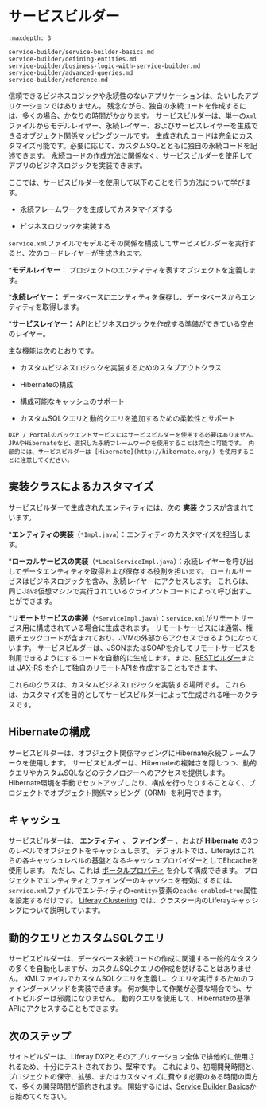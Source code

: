 # サービスビルダー

```{toctree}
:maxdepth: 3

service-builder/service-builder-basics.md
service-builder/defining-entities.md
service-builder/business-logic-with-service-builder.md
service-builder/advanced-queries.md
service-builder/reference.md
```

信頼できるビジネスロジックや永続性のないアプリケーションは、たいしたアプリケーションではありません。 残念ながら、独自の永続コードを作成するには、多くの場合、かなりの時間がかかります。 サービスビルダーは、単一の`xml`ファイルからモデルレイヤー、永続レイヤー、およびサービスレイヤーを生成できるオブジェクト関係マッピングツールです。  生成されたコードは完全にカスタマイズ可能です。必要に応じて、カスタムSQLとともに独自の永続コードを記述できます。 永続コードの作成方法に関係なく、サービスビルダーを使用してアプリのビジネスロジックを実装できます。

ここでは、サービスビルダーを使用して以下のことを行う方法について学びます。

* 永続フレームワークを生成してカスタマイズする

* ビジネスロジックを実装する

`service.xml`ファイルでモデルとその関係を構成してサービスビルダーを実行すると、次のコードレイヤーが生成されます。

***モデルレイヤー：** プロジェクトのエンティティを表すオブジェクトを定義します。

***永続レイヤー：** データベースにエンティティを保存し、データベースからエンティティを取得します。

***サービスレイヤー：** APIとビジネスロジックを作成する準備ができている空白のレイヤー。

主な機能は次のとおりです。

* カスタムビジネスロジックを実装するためのスタブアウトクラス

* Hibernateの構成

* 構成可能なキャッシュのサポート

* カスタムSQLクエリと動的クエリを追加するための柔軟性とサポート

```{note}
DXP / Portalのバックエンドサービスにはサービスビルダーを使用する必要はありません。 JPAやHibernateなど、選択した永続フレームワークを使用することは完全に可能です。 内部的には、サービスビルダーは [Hibernate](http://hibernate.org/) を使用することに注意してください。 
```

<a name="実装クラスによるカスタマイズ" />

## 実装クラスによるカスタマイズ

サービスビルダーで生成されたエンティティには、次の **実装** クラスが含まれています。

***エンティティの実装**（`*Impl.java`）：エンティティのカスタマイズを担当します。

***ローカルサービスの実装**（`*LocalServiceImpl.java`）：永続レイヤーを呼び出してデータエンティティを取得および保存する役割を担います。 ローカルサービスはビジネスロジックを含み、永続レイヤーにアクセスします。 これらは、同じJava仮想マシンで実行されているクライアントコードによって呼び出すことができます。

***リモートサービスの実装**（`*ServiceImpl.java`）：`service.xml`がリモートサービス用に構成されている場合に生成されます。 リモートサービスには通常、権限チェックコードが含まれており、JVMの外部からアクセスできるようになっています。 サービスビルダーは、JSONまたはSOAPを介してリモートサービスを利用できるようにするコードを自動的に生成します。また、[RESTビルダー](../../headless-delivery/producing-apis-with-rest-builder/producing-apis-with-rest-builder.md)または [JAX-RS](https://help.liferay.com/hc/en-us/articles/360031902292-JAX-RS) を介して独自のリモートAPIを作成することもできます。

これらのクラスは、カスタムビジネスロジックを実装する場所です。 これらは、カスタマイズを目的としてサービスビルダーによって生成される唯一のクラスです。

<a name="hibernateの構成" />

## Hibernateの構成

サービスビルダーは、オブジェクト関係マッピングにHibernate永続フレームワークを使用します。 サービスビルダーは、Hibernateの複雑さを隠しつつ、動的クエリやカスタムSQLなどのテクノロジーへのアクセスを提供します。 Hibernate環境を手動でセットアップしたり、構成を行ったりすることなく、プロジェクトでオブジェクト関係マッピング（ORM）を利用できます。

<a name="キャッシュ" />

## キャッシュ

サービスビルダーは、 **エンティティ** 、 **ファインダー** 、および **Hibernate** の3つのレベルでオブジェクトをキャッシュします。 デフォルトでは、Liferayはこれらの各キャッシュレベルの基盤となるキャッシュプロバイダーとしてEhcacheを使用します。 ただし、これは [ポータルプロパティ](dxp/latest/en/installation-and-upgrades/reference/portal-properties.md) を介して構成できます。  プロジェクトでエンティティとファインダーのキャッシュを有効にするには、`service.xml`ファイルでエンティティの`<entity>`要素の`cache-enabled=true`属性を設定するだけです。 [Liferay Clustering](dxp/latest/en/installation-and-upgrades/setting-up-liferay/clustering-for-high-availability.md) では、クラスター内のLiferayキャッシングについて説明しています。

<a name="動的クエリとカスタムsqlクエリ" />

## 動的クエリとカスタムSQLクエリ

サービスビルダーは、データベース永続コードの作成に関連する一般的なタスクの多くを自動化しますが、カスタムSQLクエリの作成を妨げることはありません。 XMLファイルでカスタムSQLクエリを定義し、クエリを実行するためのファインダーメソッドを実装できます。 何か集中して作業が必要な場合でも、サイトビルダーは邪魔になりません。 動的クエリを使用して、Hibernateの基準APIにアクセスすることもできます。

<a name="次のステップ" />

## 次のステップ

サイトビルダーは、Liferay DXPとそのアプリケーション全体で排他的に使用されるため、十分にテストされており、堅牢です。 これにより、初期開発時間と、プロジェクトの保守、拡張、またはカスタマイズに費やす必要のある時間の両方で、多くの開発時間が節約されます。 開始するには、[Service Builder Basics](./service-builder/service-builder-basics.md)から始めてください。
